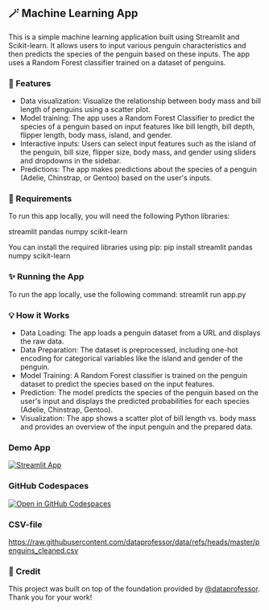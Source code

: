 ## 🪄 Machine Learning App

This is a simple machine learning application built using Streamlit and Scikit-learn. It allows users to input various penguin characteristics and then predicts the species of the penguin based on these inputs. The app uses a Random Forest classifier trained on a dataset of penguins.

### 💎 Features
* Data visualization: Visualize the relationship between body mass and bill length of penguins using a scatter plot.
* Model training: The app uses a Random Forest Classifier to predict the species of a penguin based on input features like bill length, bill depth, flipper length, body mass, island, and gender.
* Interactive inputs: Users can select input features such as the island of the penguin, bill size, flipper size, body mass, and gender using sliders and dropdowns in the sidebar.
* Predictions: The app makes predictions about the species of a penguin (Adelie, Chinstrap, or Gentoo) based on the user's inputs.

### 🚩 Requirements
To run this app locally, you will need the following Python libraries:

streamlit
pandas
numpy
scikit-learn

You can install the required libraries using pip:
pip install streamlit pandas numpy scikit-learn

### ✨ Running the App
To run the app locally, use the following command:
streamlit run app.py

### 💡 How it Works
* Data Loading: The app loads a penguin dataset from a URL and displays the raw data.
* Data Preparation: The dataset is preprocessed, including one-hot encoding for categorical variables like the island and gender of the penguin.
* Model Training: A Random Forest classifier is trained on the penguin dataset to predict the species based on the input features.
* Prediction: The model predicts the species of the penguin based on the user's input and displays the predicted probabilities for each species (Adelie, Chinstrap, Gentoo).
* Visualization: The app shows a scatter plot of bill length vs. body mass and provides an overview of the input penguin and the prepared data.

### Demo App

[![Streamlit App](https://static.streamlit.io/badges/streamlit_badge_black_white.svg)](https://machinelearning.streamlit.app/)

### GitHub Codespaces

[![Open in GitHub Codespaces](https://github.com/codespaces/badge.svg)](https://codespaces.new/streamlit/app-starter-kit?quickstart=1)

### CSV-file

https://raw.githubusercontent.com/dataprofessor/data/refs/heads/master/penguins_cleaned.csv

### 🌟 Credit
This project was built on top of the foundation provided by [@dataprofessor](https://github.com/dataprofessor/dp-machinelearning). Thank you for your work!




